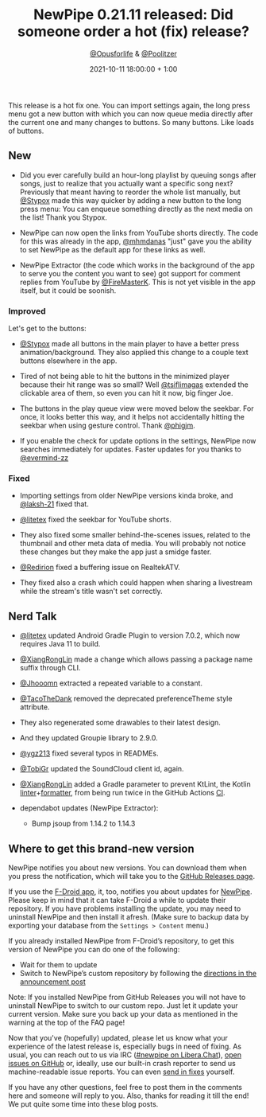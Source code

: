 ﻿---
layout: post
title: "NewPipe 0.21.11 released: Did someone order a hot (fix) release?"
short: "NewPipe 0.21.11 released"
date: 2021-10-11 18:00:00 + 1:00
categories: [pinned, release]
author:  <a href="https://github.com/opusforlife2">@Opusforlife</a> & <a href="https://github.com/poolitzer">@Poolitzer</a>
image: newpipe
excerpt_separator: <!-- more -->
---

This release is a hot fix one. You can import settings again, the long press menu got a new button with which you can now queue media directly after the current one and many changes to buttons. So many buttons. Like loads of buttons.

<!-- more -->
## New

- Did you ever carefully build an hour-long playlist by queuing songs after songs, just to realize that you actually want a specific song next? Previously that meant having to reorder the whole list manually, but [@Stypox](https://github.com/Stypox) made this way quicker by adding a new button to the long press menu: You can enqueue something directly as the next media on the list! Thank you Stypox.

- NewPipe can now open the links from YouTube shorts directly. The code for this was already in the app, [@mhmdanas](https://github.com/mhmdanas) "just" gave you the ability to set NewPipe as the default app for these links as well.

- NewPipe Extractor (the code which works in the background of the app to serve you the content you want to see) got support for comment replies from YouTube by [@FireMasterK](https://github.com/FireMasterK). This is not yet visible in the app itself, but it could be soonish.


### Improved

Let's get to the buttons:

- [@Stypox](https://github.com/Stypox) made all buttons in the main player to have a better press animation/background. They also applied this change to a couple text buttons elsewhere in the app.

- Tired of not being able to hit the buttons in the minimized player because their hit range was so small? Well [@tsiflimagas](https://github.com/tsiflimagas) extended the clickable area of them, so even you can hit it now, big finger Joe.

- The buttons in the play queue view were moved below the seekbar. For once, it looks better this way, and it helps not accidentally hitting the seekbar when using gesture control. Thank [@phigjm](https://github.com/phigjm).

- If you enable the check for update options in the settings, NewPipe now searches immediately for updates. Faster updates for you thanks to [@evermind-zz](https://github.com/evermind-zz)
 

### Fixed

- Importing settings from older NewPipe versions kinda broke, and [@laksh-21](https://github.com/laksh-21) fixed that.

- [@litetex](https://github.com/litetex) fixed the seekbar for YouTube shorts.

- They also fixed some smaller behind-the-scenes issues, related to the thumbnail and other meta data of media. You will probably not notice these changes but they make the app just a smidge faster.

- [@Redirion](https://github.com/Redirion) fixed a buffering issue on RealtekATV.

- They fixed also a crash which could happen when sharing a livestream while the stream's title wasn't set correctly.


## Nerd Talk

- [@litetex](https://github.com/litetex) updated Android Gradle Plugin to version 7.0.2, which now requires Java 11 to build.

- [@XiangRongLin](https://github.com/XiangRongLin) made a change which allows passing a package name suffix through CLI.

- [@Jhooomn](https://github.com/Jhooomn) extracted a repeated variable to a constant.

- [@TacoTheDank](https://github.com/TacoTheDank) removed the deprecated preferenceTheme style attribute.

- They also regenerated some drawables to their latest design.

- And they updated Groupie library to 2.9.0.

- [@ygz213](https://github.com/ygz213) fixed several typos in READMEs.

- [@TobiGr](https://github.com/TobiGr) updated the SoundCloud client id, again.

- [@XiangRongLin](https://github.com/XiangRongLin) added a Gradle parameter to prevent KtLint, the Kotlin [linter](https://en.wikipedia.org/wiki/Lint_(software))+[formatter](https://en.wikipedia.org/wiki/Prettyprint#Programming_code_formatting), from being run twice in the GitHub Actions [CI](https://en.wikipedia.org/wiki/Continuous_integration).

- dependabot updates (NewPipe Extractor):
  - Bump jsoup from 1.14.2 to 1.14.3


## Where to get this brand-new version

NewPipe notifies you about new versions. You can download them when you press the notification, which will take you to the [GitHub Releases page](https://github.com/TeamNewPipe/NewPipe/releases).

If you use the [F-Droid app](https://f-droid.org/), it, too, notifies you about updates for [NewPipe](https://f-droid.org/packages/org.schabi.newpipe/).
Please keep in mind that it can take F-Droid a while to update their repository. If you have problems installing the update, you may need to uninstall NewPipe and then install it afresh. (Make sure to backup data by exporting your database from the `Settings > Content` menu.)

If you already installed NewPipe from F-Droid’s repository, to get this version of NewPipe you can do one of the following:

* Wait for them to update
* Switch to NewPipe’s custom repository by following the [directions in the announcement post](https://newpipe.net/blog/announcement/f-droid/pinned/f-droid-repo/)

Note: If you installed NewPipe from GitHub Releases you will not have to uninstall NewPipe to switch to our custom repo. Just let it update your current version.
Make sure you back up your data as mentioned in the warning at the top of the FAQ page!

Now that you've (hopefully) updated, please let us know what your experience of the latest release is, especially bugs in need of fixing. As usual, you can reach out to us via IRC ([#newpipe on Libera.Chat](https://web.libera.chat/#newpipe)), [open issues on GitHub](https://github.com/TeamNewPipe/NewPipe/issues/new) or, ideally, use our built-in crash reporter to send us machine-readable issue reports. You can even [send in fixes](https://github.com/TeamNewPipe/NewPipe/blob/dev/.github/CONTRIBUTING.md#bug-fixing) yourself.

If you have any other questions, feel free to post them in the comments here and someone will reply to you. Also, thanks for reading it till the end! We put quite some time into these blog posts.
